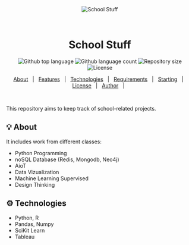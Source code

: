 <div align="center" id="top"> 
  <img src="./.github/app.gif" alt="School Stuff" />

  &#xa0;

</div>

<h1 align="center">School Stuff</h1>

<p align="center">
  <img alt="Github top language" src="https://img.shields.io/github/languages/top/enaikey00/School-Stuff?color=56BEB8">

  <img alt="Github language count" src="https://img.shields.io/github/languages/count/enaikey00/School-Stuff?color=56BEB8">

  <img alt="Repository size" src="https://img.shields.io/github/repo-size/enaikey00/School-Stuff?color=56BEB8">

  <img alt="License" src="https://img.shields.io/github/license/enaikey00/School-Stuff?color=56BEB8">

  <!-- <img alt="Github issues" src="https://img.shields.io/github/issues/{{YOUR_GITHUB_USERNAME}}/School-Stuff?color=56BEB8" /> -->

  <!-- <img alt="Github forks" src="https://img.shields.io/github/forks/{{YOUR_GITHUB_USERNAME}}/School-Stuff?color=56BEB8" /> -->

  <!-- <img alt="Github stars" src="https://img.shields.io/github/stars/{{YOUR_GITHUB_USERNAME}}/School-Stuff?color=56BEB8" /> -->
</p>

<!-- Status -->

<!-- <h4 align="center"> 
	🚧  School-Stuff 🚀 Under construction...  🚧
</h4> 

<hr> -->

<p align="center">
  <a href="#bulb-about">About</a> &#xa0; | &#xa0; 
  <a href="#sparkles-features">Features</a> &#xa0; | &#xa0;
  <a href="#gear-technologies">Technologies</a> &#xa0; | &#xa0;
  <a href="#white_check_mark-requirements">Requirements</a> &#xa0; | &#xa0;
  <a href="#checkered_flag-starting">Starting</a> &#xa0; | &#xa0;
  <a href="#memo-license">License</a> &#xa0; | &#xa0;
  <a href="https://github.com/ChovoITS" target="_blank">Author</a> &#xa0; | &#xa0;
  
</p>

<br>

This repository aims to keep track of school-related projects.

## :bulb: About
It includes work from different classes: 
* Python Programming
* noSQL Database (Redis, Mongodb, Neo4j)
* AioT
* Data Vizualization
* Machine Learning Supervised
* Design Thinking

## :gear: Technologies

* Python, R
* Pandas, Numpy
* SciKit Learn
* Tableau
